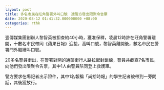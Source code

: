 ```yaml
---
layout: post
title: 多名市民在旺角警署外叫口號　遭警方發出限聚令告票
date: 2020-08-12 01:41:32.000000000 +08:00
categories: rthk
---
```


壹傳媒集團創辦人黎智英被扣查約40小時，獲准保釋，凌晨12時許在旺角警署離開，十數名市民帶同《蘋果日報》迎接，高叫口號，黎智英離開後，數名市民在警署門外繼續叫口號。

20多名警員衝出，在警署對開的通菜街行人路拉起封鎖線，警員共截查7名市民，向他們發出限聚令告票，其中1人由警員陪同登上救護車。

警方要求在場記者出示證件，其中1名報稱「尚拾時報」的學生記者被帶到一旁問話，其後獲放行。
